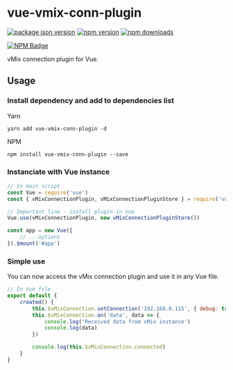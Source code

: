 # vue-vmix-conn-plugin

[![package json version](https://img.shields.io/github/package-json/v/jensstigaard/vue-vmix-conn-plugin.svg)](https://www.github/jensstigaard/vue-vmix-conn-plugin)
[![npm version](https://badge.fury.io/js/vue-vmix-conn-plugin.svg)](https://www.npmjs.com/package/vue-vmix-conn-plugin)
[![npm downloads](https://img.shields.io/npm/dm/vue-vmix-conn-plugin)](https://www.npmjs.com/package/vue-vmix-conn-plugin)

[![NPM Badge](https://nodei.co/npm/vue-vmix-conn-plugin.png)](https://npmjs.com/package/vue-vmix-conn-plugin)

vMix connection plugin for Vue.

## Usage
### Install dependency and add to dependencies list
Yarn
```
yarn add vue-vmix-conn-plugin -d
```
NPM
```
npm install vue-vmix-conn-plugin --save
```

### Instanciate with Vue instance
```javascript
// In main script
const Vue = require('vue')
const { vMixConnectionPlugin, vMixConnectionPluginStore } = require('vue-vmix-conn-plugin')

// Important line - install plugin in Vue
Vue.use(vMixConnectionPlugin, new vMixConnectionPluginStore())

const app = new Vue({
	// ...options
}).$mount('#app')
```
### Simple use
You can now access the vMix connection plugin and use it in any Vue file.
```javascript
// In Vue file
export default {
	created() {
		this.$vMixConnection.setConnection('192.168.0.115', { debug: true })
		this.$vMixConnection.on('data', data => {
			console.log('Received data from vMix instance')
			console.log(data)
		})

		console.log(this.$vMixConnection.connected)
	}
}
```
